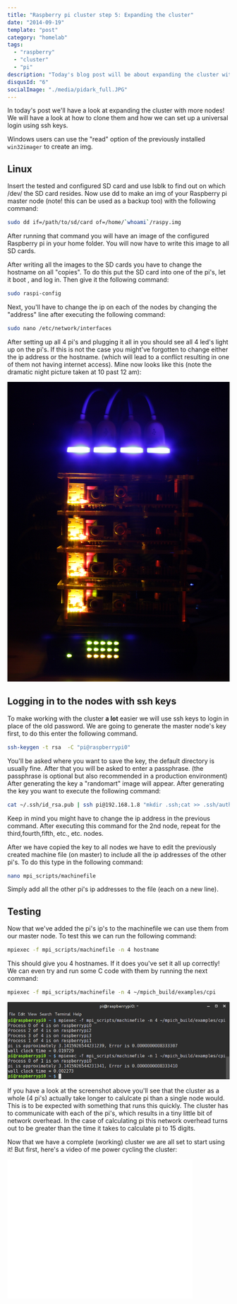 ```yaml
---
title: "Raspberry pi cluster step 5: Expanding the cluster"
date: "2014-09-19"
template: "post"
category: "homelab"
tags:
  - "raspberry"
  - "cluster"
  - "pi"
description: "Today's blog post will be about expanding the cluster with more nodes."
disqusId: "6"
socialImage: "./media/pidark_full.JPG"
---
```


In today's post we'll have a look at expanding the cluster with more nodes! We will have a look at how to clone them and how we can set up a universal login using ssh keys.

Windows users can use the "read" option of the previously installed `win32imager` to create an img.

## Linux

Insert the tested and configured SD card and use lsblk to find out on which /dev/ the SD card resides. Now use dd to make an img of your Raspberry pi master node (note! this can be used as a backup too) with the following command:

```bash
sudo dd if=/path/to/sd/card of=/home/`whoami`/raspy.img
```

After running that command you will have an image of the configured Raspberry pi in your home folder. You will now have to write this image to all SD cards.

After writing all the images to the SD cards you have to change the hostname on all "copies". To do this put the SD card into one of the pi's, let it boot , and log in. Then give it the following command:

```bash
sudo raspi-config
```

Next, you'll have to change the ip on each of the nodes by changing the "address" line after executing the following command:

```bash
sudo nano /etc/network/interfaces
```

After setting up all 4 pi's and plugging it all in you should see all 4 led's light up on the pi's. If this is not the case you might've forgotten to change either the ip address or the hostname. (which will lead to a conflict resulting in one of them not having internet access). Mine now looks like this (note the dramatic night picture taken at 10 past 12 am):

![picture of 4 Raspberry pi's stacked on a network switch serving as a cluster](./media/pidark_full.JPG "It's not quite RGB but it's beautiful!")

## Logging in to the nodes with ssh keys

To make working with the cluster **a lot** easier we will use ssh keys to login in place of the old password. We are going to generate the master node's key first, to do this enter the following command.

```bash
ssh-keygen -t rsa  -C "pi@raspberrypi0"
```

You'll be asked where you want to save the key, the default directory is usually fine. After that you will be asked to enter a passphrase. (the passphrase is optional but also recommended in a production environment) After generating the key a "randomart" image will appear. After generating the key you want to execute the following command:

```bash
cat ~/.ssh/id_rsa.pub | ssh pi@192.168.1.8 "mkdir .ssh;cat >> .ssh/authorized_keys"
```

Keep in mind you might have to change the ip address in the previous command. After executing this command for the 2nd node, repeat for the third,fourth,fifth, etc., etc. nodes.

After we have copied the key to all nodes we have to edit the previously created machine file (on master) to include all the ip addresses of the other pi's. To do this type in the following command:

```bash
nano mpi_scripts/machinefile
```

Simply add all the other pi's ip addresses to the file (each on a new line).

## Testing

Now that we've added the pi's ip's to the machinefile we can use them from our master node. To test this we can run the following command:

```bash
mpiexec -f mpi_scripts/machinefile -n 4 hostname
```

This should give you 4 hostnames. If it does you've set it all up correctly! We can even try and run some C code with them by running the next command:

```bash
mpiexec -f mpi_scripts/machinefile -n 4 ~/mpich_build/examples/cpi
```

![a picture showing that a clustered pi is actually slower at calculating pi...](./media/piresults.png "Is that correct? O.o")

If you have a look at the screenshot above you'll see that the cluster as a whole (4 pi's) actually take longer to calulcate pi than a single node would. This is to be expected with something that runs this quickly. The cluster has to communicate with each of the pi's, which results in a tiny little bit of network overhead. In the case of calculating pi this network overhead turns out to be greater than the time it takes to calculate pi to 15 digits.

Now that we have a complete (working) cluster we are all set to start using it! But first, here's a video of me power cycling the cluster:

<iframe src="//www.youtube.com/embed/lm1oeS1uzY8" allowfullscreen="" width="420" height="315" frameborder="0"></iframe>
